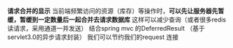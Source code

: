 **请求合并的显示**
当前端频繁访问的资源（库存）等操作时，**可以先让服务器先暂缓，暂缓到一定数量后一起合并去请求数据库**
这样可以减少查询（或者很多redis读请求，采用通道一并发送）
结合spring mvc 的DeferredResult （基于servlet3.0的异步请求封装） 我们可以节约我们的request 连接

